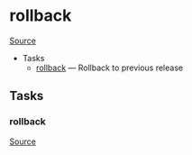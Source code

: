 <!-- DO NOT EDIT THIS FILE! -->
<!-- Instead edit recipe/deploy/rollback.php -->
<!-- Then run bin/docgen -->

# rollback

[Source](/recipe/deploy/rollback.php)



* Tasks
  * [rollback](#rollback) — Rollback to previous release


## Tasks
### rollback
[Source](https://github.com/deployphp/deployer/search?q=%22rollback%22+in%3Afile+language%3Aphp+path%3Arecipe%2Fdeploy+filename%3Arollback.php)




